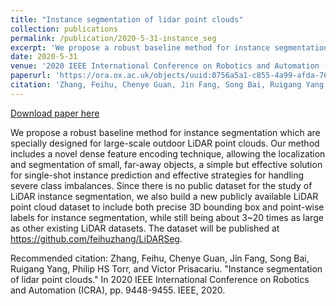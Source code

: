 ```yaml
---
title: "Instance segmentation of lidar point clouds"
collection: publications
permalink: /publication/2020-5-31-instance_seg
excerpt: 'We propose a robust baseline method for instance segmentation which are specially designed for large-scale outdoor LiDAR point clouds. Our method includes a novel dense feature encoding technique, allowing the localization and segmentation of small, far-away objects, a simple but effective solution for single-shot instance prediction and effective strategies for handling severe class imbalances. Since there is no public dataset for the study of LiDAR instance segmentation, we also build a new publicly available LiDAR point cloud dataset to include both precise 3D bounding box and point-wise labels for instance segmentation, while still being about 3~20 times as large as other existing LiDAR datasets. The dataset will be published at https://github.com/feihuzhang/LiDARSeg.'
date: 2020-5-31
venue: '2020 IEEE International Conference on Robotics and Automation (ICRA)'
paperurl: 'https://ora.ox.ac.uk/objects/uuid:0756a5a1-c855-4a99-afda-76f91c30906f/files/sh989r349k'
citation: 'Zhang, Feihu, Chenye Guan, Jin Fang, Song Bai, Ruigang Yang, Philip HS Torr, and Victor Prisacariu. &quot;Instance segmentation of lidar point clouds.&quot; In 2020 IEEE International Conference on Robotics and Automation (ICRA), pp. 9448-9455. IEEE, 2020.'
---
```


<a href='https://ora.ox.ac.uk/objects/uuid:0756a5a1-c855-4a99-afda-76f91c30906f/files/sh989r349k'>Download paper here</a>

We propose a robust baseline method for instance segmentation which are specially designed for large-scale outdoor LiDAR point clouds. Our method includes a novel dense feature encoding technique, allowing the localization and segmentation of small, far-away objects, a simple but effective solution for single-shot instance prediction and effective strategies for handling severe class imbalances. Since there is no public dataset for the study of LiDAR instance segmentation, we also build a new publicly available LiDAR point cloud dataset to include both precise 3D bounding box and point-wise labels for instance segmentation, while still being about 3~20 times as large as other existing LiDAR datasets. The dataset will be published at https://github.com/feihuzhang/LiDARSeg.

Recommended citation: 
Zhang, Feihu, Chenye Guan, Jin Fang, Song Bai, Ruigang Yang, Philip HS Torr, and Victor Prisacariu. "Instance segmentation of lidar point clouds." In 2020 IEEE International Conference on Robotics and Automation (ICRA), pp. 9448-9455. IEEE, 2020.